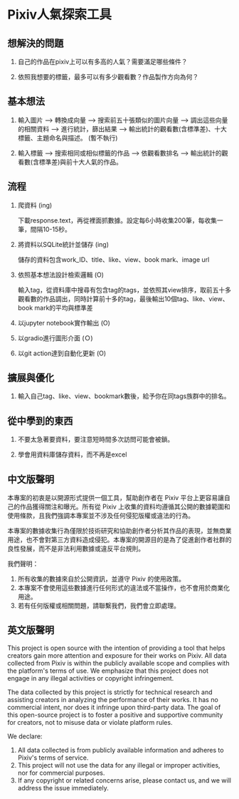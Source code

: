 # Pixiv人氣探索工具
## 想解決的問題
1. 自己的作品在pixiv上可以有多高的人氣？需要滿足哪些條件？

2. 依照我想要的標籤，最多可以有多少觀看數？作品製作方向為何？
## 基本想法
1. 輸入圖片 --> 轉換成向量 --> 搜索前五十張類似的圖片向量 --> 調出這些向量的相關資料 --> 進行統計，篩出結果 --> 輸出統計的觀看數(含標準差)、十大標籤、主題命名與描述。 (暫不執行)

2. 輸入標籤 --> 搜索相同或相似標籤的作品 --> 依觀看數排名 -->  輸出統計的觀看數(含標準差)與前十大人氣的作品。
## 流程
1. 爬資料  (ing)

   下載response.text，再從裡面抓數據。設定每6小時收集200筆，每收集一筆，間隔10-15秒。

3. 將資料以SQLite統計並儲存  (ing)

   儲存的資料包含work_ID、title、like、view、book mark、image url

4. 依照基本想法設計檢索邏輯  (O)

   輸入tag，從資料庫中搜尋有包含tag的tags，並依照其view排序，取前五十多觀看數的作品調出，同時計算前十多的tag，最後輸出10個tag、like、view、book mark的平均與標準差

6. 以jupyter notebook實作輸出  (O)

7. 以gradio進行圖形介面  (Ｏ)

8. 以git action達到自動化更新  (O)

## 擴展與優化
1. 輸入自己tag、like、view、bookmark數後，給予你在同tags族群中的排名。
   
## 從中學到的東西
1. 不要太急著要資料，要注意短時間多次訪問可能會被鎖。

2. 學會用資料庫儲存資料，而不再是excel

## 中文版聲明
本專案的初衷是以開源形式提供一個工具，幫助創作者在 Pixiv 平台上更容易讓自己的作品獲得關注和曝光。所有從 Pixiv 上收集的資料均遵循其公開的數據範圍和使用條款，且我們強調本專案並不涉及任何侵犯版權或違法的行為。

本專案的數據收集行為僅限於技術研究和協助創作者分析其作品的表現，並無商業用途，也不會對第三方資料造成侵犯。本專案的開源目的是為了促進創作者社群的良性發展，而不是非法利用數據或違反平台規則。

我們聲明：

1. 所有收集的數據來自於公開資訊，並遵守 Pixiv 的使用政策。
2. 本專案不會使用這些數據進行任何形式的違法或不當操作，也不會用於商業化用途。
3. 若有任何版權或相關問題，請聯繫我們，我們會立即處理。

## 英文版聲明
This project is open source with the intention of providing a tool that helps creators gain more attention and exposure for their works on Pixiv. All data collected from Pixiv is within the publicly available scope and complies with the platform's terms of use. We emphasize that this project does not engage in any illegal activities or copyright infringement.

The data collected by this project is strictly for technical research and assisting creators in analyzing the performance of their works. It has no commercial intent, nor does it infringe upon third-party data. The goal of this open-source project is to foster a positive and supportive community for creators, not to misuse data or violate platform rules.

We declare:

1. All data collected is from publicly available information and adheres to Pixiv's terms of service.
2. This project will not use the data for any illegal or improper activities, nor for commercial purposes.
3. If any copyright or related concerns arise, please contact us, and we will address the issue immediately.

